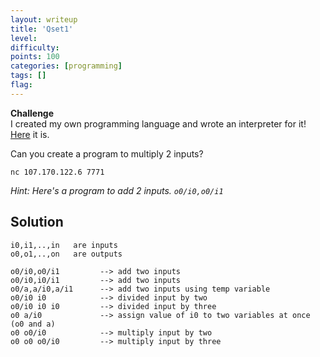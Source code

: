 ```yaml
---
layout: writeup
title: 'Qset1'
level:
difficulty:
points: 100
categories: [programming]
tags: []
flag:
---
```

**Challenge**   
I created my own programming language and wrote an interpreter for it!
[Here](writeupfiles/qset_interpreter.py) it is.

Can you create a program to multiply 2 inputs?

`nc 107.170.122.6 7771`

*Hint: Here's a program to add 2 inputs. `o0/i0,o0/i1`*

## Solution

    i0,i1,..,in   are inputs
    o0,o1,..,on   are outputs
    
    o0/i0,o0/i1         --> add two inputs
    o0/i0,i0/i1         --> add two inputs
    o0/a,a/i0,a/i1      --> add two inputs using temp variable
    o0/i0 i0            --> divided input by two
    o0/i0 i0 i0         --> divided input by three
    o0 a/i0             --> assign value of i0 to two variables at once (o0 and a)
    o0 o0/i0            --> multiply input by two
    o0 o0 o0/i0         --> multiply input by three
